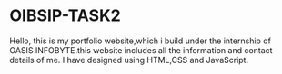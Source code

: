 # OIBSIP-TASK2
Hello, this is my  portfolio website,which i build under the internship of OASIS INFOBYTE.this website includes all the information and contact details of me.
I have designed using HTML,CSS and JavaScript.
